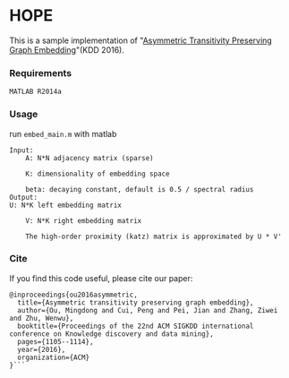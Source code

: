 # HOPE
This is a sample implementation of "[Asymmetric Transitivity Preserving Graph Embedding](http://www.kdd.org/kdd2016/papers/files/rfp0184-ouA.pdf)"(KDD 2016).

### Requirements
```
MATLAB R2014a
``` 

### Usage
run `embed_main.m` with matlab

```
Input:
	A: N*N adjacency matrix (sparse)

	K: dimensionality of embedding space

	beta: decaying constant, default is 0.5 / spectral radius
Output:
U: N*K left embedding matrix

	V: N*K right embedding matrix

	The high-order proximity (katz) matrix is approximated by U * V'

```

### Cite
If you find this code useful, please cite our paper:
```
@inproceedings{ou2016asymmetric,
  title={Asymmetric transitivity preserving graph embedding},
  author={Ou, Mingdong and Cui, Peng and Pei, Jian and Zhang, Ziwei and Zhu, Wenwu},
  booktitle={Proceedings of the 22nd ACM SIGKDD international conference on Knowledge discovery and data mining},
  pages={1105--1114},
  year={2016},
  organization={ACM}
}```
